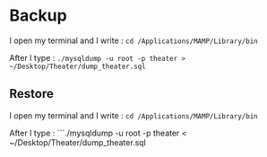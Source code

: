 # Backup

I open my terminal and I write : ```cd /Applications/MAMP/Library/bin```

After I type : ```./mysqldump -u root -p theater > ~/Desktop/Theater/dump_theater.sql```

## Restore

I open my terminal and I write : ```cd /Applications/MAMP/Library/bin```

After I type : ```./mysqldump -u root -p theater < ~/Desktop/Theater/dump_theater.sql
